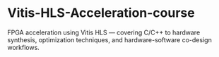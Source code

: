 # Vitis-HLS-Acceleration-course
FPGA acceleration using Vitis HLS — covering C/C++ to hardware synthesis, optimization techniques, and hardware-software co-design workflows.
